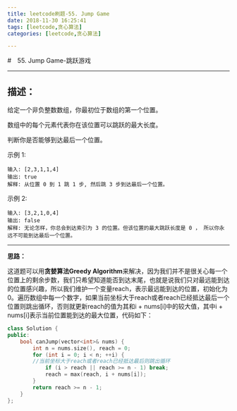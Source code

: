 ```yaml
---
title: leetcode刷题-55. Jump Game
date: 2018-11-30 16:25:41
tags: [leetcode,贪心算法]
categories: [leetcode,贪心算法]

---
```


#　55. Jump Game-跳跃游戏

---

## 描述：

给定一个非负整数数组，你最初位于数组的第一个位置。

数组中的每个元素代表你在该位置可以跳跃的最大长度。

判断你是否能够到达最后一个位置。

示例 1:
```
输入: [2,3,1,1,4]
输出: true
解释: 从位置 0 到 1 跳 1 步, 然后跳 3 步到达最后一个位置。
```
示例 2:
```
输入: [3,2,1,0,4]
输出: false
解释: 无论怎样，你总会到达索引为 3 的位置。但该位置的最大跳跃长度是 0 ， 所以你永远不可能到达最后一个位置。
```

---

**思路：**

这道题可以用**贪婪算法Greedy Algorithm**来解决，因为我们并不是很关心每一个位置上的剩余步数，我们只希望知道能否到达末尾，也就是说我们只对最远能到达的位置感兴趣，所以我们维护一个变量reach，表示最远能到达的位置，初始化为0。遍历数组中每一个数字，如果当前坐标大于reach或者reach已经抵达最后一个位置则跳出循环，否则就更新reach的值为其和i + nums[i]中的较大值，其中i + nums[i]表示当前位置能到达的最大位置，代码如下：

```c++
class Solution {
public:
    bool canJump(vector<int>& nums) {
        int n = nums.size(), reach = 0;
        for (int i = 0; i < n; ++i) {
        //当前坐标大于reach或者reach已经抵达最后则跳出循环
            if (i > reach || reach >= n - 1) break;
            reach = max(reach, i + nums[i]);
        }
        return reach >= n - 1;
    }
};
```
